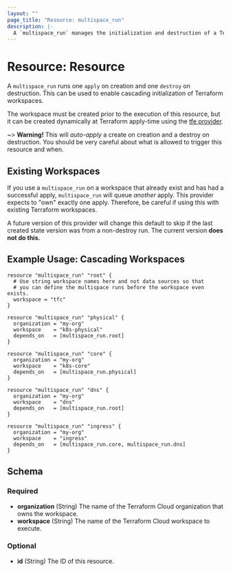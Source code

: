 ```yaml
---
layout: ""
page_title: "Resource: multispace_run"
description: |-
  A `multispace_run` manages the initialization and destruction of a Terraform workspace. This will queue and run an `apply` once (only if no other applies have been run) and on destroy will queue and run a `destroy` run.
---
```


# Resource: Resource

A `multispace_run` runs one `apply` on creation and one `destroy` on
destruction. This can be used to enable cascading initialization of
Terraform workspaces.

The workspace must be created prior to the execution of this resource,
but it can be created dynamically at Terraform apply-time using the
[tfe provider](https://registry.terraform.io/providers/hashicorp/tfe/latest).

~> **Warning!** This will _auto-apply_ a create on creation and a destroy
on destruction. You should be very careful about what is allowed to trigger
this resource and when.

## Existing Workspaces

If you use a `multispace_run` on a workspace that already exist and has
had a successful apply, `multispace_run` will queue _another_ apply. This
provider expects to "own" exactly one apply. Therefore, be careful if
using this with existing Terraform workspaces.

A future version of this provider will change this default to skip
if the last created state version was from a non-destroy run. The current
version **does not do this.**

## Example Usage: Cascading Workspaces

```hcl
resource "multispace_run" "root" {
  # Use string workspace names here and not data sources so that
  # you can define the multispace runs before the workspace even exists.
  workspace = "tfc"
}

resource "multispace_run" "physical" {
  organization = "my-org"
  workspace    = "k8s-physical"
  depends_on   = [multispace_run.root]
}

resource "multispace_run" "core" {
  organization = "my-org"
  workspace    = "k8s-core"
  depends_on   = [multispace_run.physical]
}

resource "multispace_run" "dns" {
  organization = "my-org"
  workspace    = "dns"
  depends_on   = [multispace_run.root]
}

resource "multispace_run" "ingress" {
  organization = "my-org"
  workspace    = "ingress"
  depends_on   = [multispace_run.core, multispace_run.dns]
}
```

<!-- schema generated by tfplugindocs -->
## Schema

### Required

- **organization** (String) The name of the Terraform Cloud organization that owns the workspace.
- **workspace** (String) The name of the Terraform Cloud workspace to execute.

### Optional

- **id** (String) The ID of this resource.
